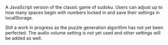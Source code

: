 A JavaScript version of the classic game of sudoku. Users can adjust up to how many spaces begin with numbers locked in and save their settings in localStorage.

Still a work in progress as the puzzle generation algorithm has not yet been perfected. The audio volume setting is not yet used and other settings will be added as well.

